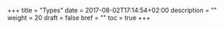 +++
title = "Types"
date = 2017-08-02T17:14:54+02:00
description = ""
weight = 20
draft = false
bref = ""
toc = true
+++
